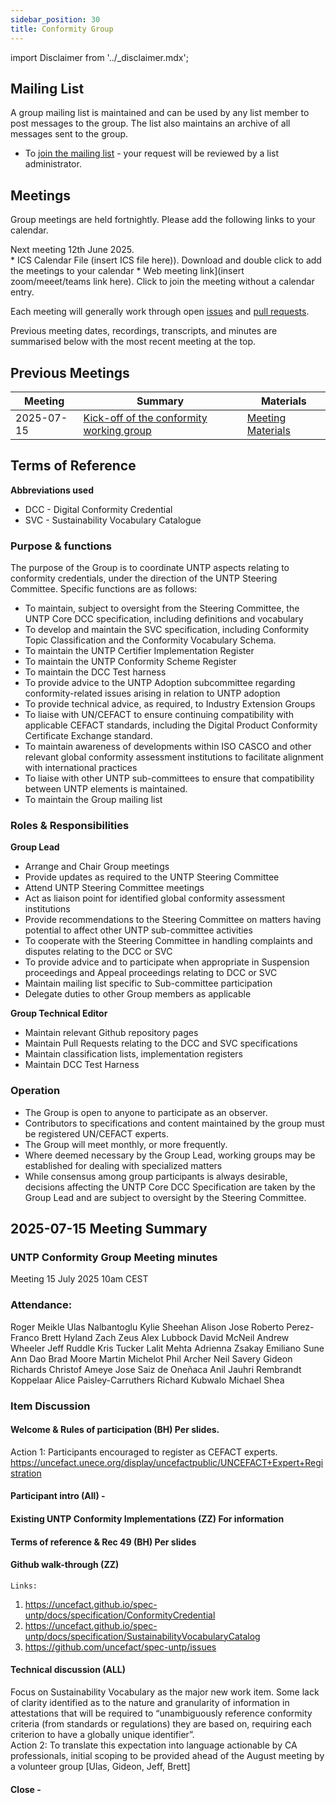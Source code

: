 ```yaml
---
sidebar_position: 30
title: Conformity Group
---
```


import Disclaimer from '../\_disclaimer.mdx';

<Disclaimer />

## Mailing List

A group mailing list is maintained and can be used by any list member to post messages to the group. The list also maintains an archive of all messages sent to the group.

* To [join the mailing list](https://gaggle.email/join/untp-conformity@gaggle.email) - your request will be reviewed by a list administrator.

## Meetings

Group meetings are held fortnightly.  Please add the following links to your calendar.

Next meeting 12th June 2025.  
	* ICS Calendar File (insert ICS file here)). Download and double click to add the meetings to your calendar
	* Web meeting link](insert zoom/meeet/teams link here). Click to join the meeting without a calendar entry.

Each meeting will generally work through open [issues](https://github.com/uncefact/spec-untp/issues?q=is%3Aissue%20state%3Aopen%20label%3AWG-Conformity) and [pull requests](https://github.com/uncefact/spec-untp/pulls).

Previous meeting dates, recordings, transcripts, and minutes are summarised below with the most recent meeting at the top.

## Previous Meetings

|Meeting|Summary|Materials|
|---|---|---|
|2025-07-15| [Kick-off of the conformity working group](#2025-07-15-meeting-summary)|[Meeting Materials](/meetings/2025-07-15-Conformity-Project-intro.pdf)|

## Terms of Reference

**Abbreviations used**

* DCC - Digital Conformity Credential
* SVC - Sustainability Vocabulary Catalogue

### Purpose & functions

The purpose of the Group is to coordinate UNTP aspects relating to conformity credentials, under the direction of the UNTP Steering Committee.  Specific functions are as follows:

* To maintain, subject to oversight from the Steering Committee, the UNTP Core DCC specification, including definitions and vocabulary
* To develop and maintain the SVC specification, including Conformity Topic Classification and the Conformity Vocabulary Schema.
* To maintain the UNTP Certifier Implementation Register
* To maintain the UNTP Conformity Scheme Register
* To maintain the DCC Test harness
* To provide advice to the UNTP Adoption subcommittee regarding conformity-related issues arising in relation to UNTP adoption
* To provide technical advice, as required, to Industry Extension Groups
* To liaise with UN/CEFACT to ensure continuing compatibility with applicable CEFACT standards, including the Digital Product Conformity Certificate Exchange standard.
* To maintain awareness of developments within ISO CASCO and other relevant global conformity assessment institutions to facilitate alignment with international practices
* To liaise with other UNTP sub-committees to ensure that compatibility between UNTP elements is maintained.
* To maintain the Group mailing list

### Roles & Responsibilities

**Group Lead**

* Arrange and Chair Group meetings
* Provide updates as required to the UNTP Steering Committee
* Attend UNTP Steering Committee meetings
* Act as liaison point for identified global conformity assessment institutions
* Provide recommendations to the Steering Committee on matters having potential to affect other UNTP sub-committee activities
* To cooperate with the Steering Committee in handling complaints and disputes relating to the DCC or SVC
* To provide advice and to participate when appropriate in Suspension proceedings and Appeal proceedings relating to DCC or SVC
* Maintain mailing list specific to Sub-committee participation
* Delegate duties to other Group members as applicable

**Group Technical Editor**

* Maintain relevant Github repository pages
* Maintain Pull Requests relating to the DCC and SVC specifications
* Maintain classification lists, implementation registers
* Maintain DCC Test Harness


### Operation

* The Group is open to anyone to participate as an observer.  
* Contributors to specifications and content maintained by the group must be registered UN/CEFACT experts.
* The Group will meet monthly, or more frequently.
* Where deemed necessary by the Group Lead, working groups may be established for dealing with specialized matters
* While consensus among group participants is always desirable, decisions affecting the UNTP Core DCC Specification are taken by the Group Lead and are subject to oversight by the Steering Committee.





## 2025-07-15 Meeting Summary

### UNTP Conformity Group Meeting minutes
Meeting 15 July 2025 10am CEST

### Attendance:
Roger Meikle
Ulas Nalbantoglu
Kylie Sheehan
Alison Jose
Roberto Perez-Franco
Brett Hyland
Zach Zeus
Alex Lubbock
David McNeil
Andrew Wheeler
Jeff Ruddle
Kris Tucker
Lalit Mehta
Adrienna Zsakay
Emiliano Sune
Ann Dao
Brad Moore
Martin Michelot
Phil Archer
Neil Savery
Gideon Richards
Christof Ameye
Jose Saiz de Oneñaca
Anil Jauhri
Rembrandt Koppelaar
Alice Paisley-Carruthers
Richard Kubwalo
Michael Shea

### Item Discussion
#### Welcome & Rules of participation (BH)	Per slides.
Action 1: Participants encouraged to register as CEFACT experts.
https://uncefact.unece.org/display/uncefactpublic/UNCEFACT+Expert+Registration

#### Participant intro (All)	-
#### Existing UNTP Conformity Implementations (ZZ) For information
#### Terms of reference & Rec 49 (BH)	Per slides
#### Github walk-through (ZZ)
	Links:
1.	https://uncefact.github.io/spec-untp/docs/specification/ConformityCredential
2.	https://uncefact.github.io/spec-untp/docs/specification/SustainabilityVocabularyCatalog
3.	https://github.com/uncefact/spec-untp/issues

#### Technical discussion (ALL)
Focus on Sustainability Vocabulary as the major new work item. Some lack of clarity identified as to the nature and granularity of information in attestations that will be required to “unambiguously reference conformity criteria (from standards or regulations) they are based on, requiring each criterion to have a globally unique identifier”.  
Action 2: To translate this expectation into language actionable by CA professionals, initial scoping to be provided ahead of the August meeting by a volunteer group [Ulas, Gideon, Jeff, Brett]
#### Close	-
